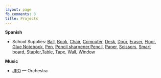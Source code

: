 ```yaml
---
layout: page
fb_comments: 3
title: Projects
---
```


**Spanish**

- School Supplies: [Ball](https://translate.google.com/#en/es/tennis%20ball), [Book](https://translate.google.com/#en/es/book), [Chair](https://translate.google.com/#en/es/chair), [Computer](https://translate.google.com/#en/es/computer), [Desk](https://translate.google.com/#en/es/desk), [Door](https://translate.google.com/#en/es/door), [Eraser](https://translate.google.com/#en/es/eraser), [Floor](https://translate.google.com/#en/es/ground), [Glue](https://translate.google.com/#en/es/glue),[Notebook](https://translate.google.com/#en/es/notebook), [Pen](https://translate.google.com/#en/es/pen), [Pencil sharpener](https://translate.google.com/#en/es/pencil%20sharpener),[Pencil](https://translate.google.com/#en/es/pencil), [Paper](https://translate.google.com/#en/es/paper), [Scissors](https://translate.google.com/#en/es/scissors), [Smart board](https://translate.google.com/#en/es/smart%20board), [Stapler](https://translate.google.com/#en/es/stapler),[Table](https://translate.google.com/#en/es/table), [Tape](https://translate.google.com/#en/es/tape), [Wall](https://translate.google.com/#en/es/wall), [Window](https://translate.google.com/#en/es/window)

**Music**

- [JRO](http://www.bysoweb.org/pages/1564_jro_.cfm) — Orchestra
